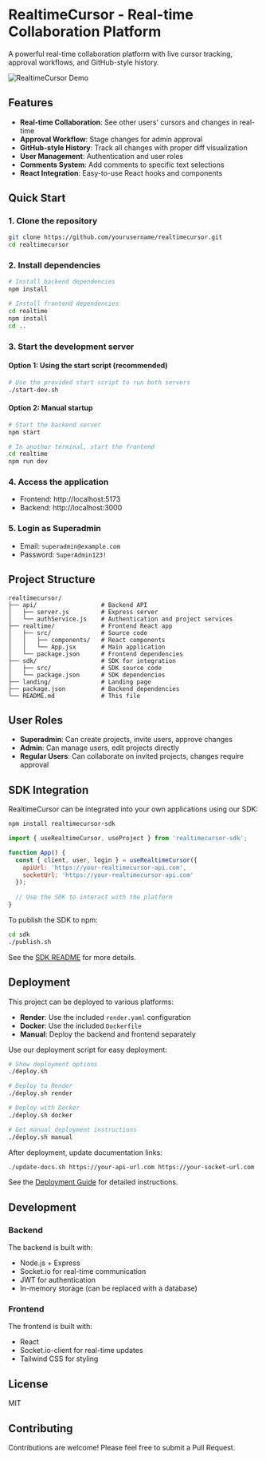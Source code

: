 # RealtimeCursor - Real-time Collaboration Platform

A powerful real-time collaboration platform with live cursor tracking, approval workflows, and GitHub-style history.

![RealtimeCursor Demo](https://via.placeholder.com/800x400?text=RealtimeCursor+Demo)

## Features

- **Real-time Collaboration**: See other users' cursors and changes in real-time
- **Approval Workflow**: Stage changes for admin approval
- **GitHub-style History**: Track all changes with proper diff visualization
- **User Management**: Authentication and user roles
- **Comments System**: Add comments to specific text selections
- **React Integration**: Easy-to-use React hooks and components

## Quick Start

### 1. Clone the repository

```bash
git clone https://github.com/yourusername/realtimecursor.git
cd realtimecursor
```

### 2. Install dependencies

```bash
# Install backend dependencies
npm install

# Install frontend dependencies
cd realtime
npm install
cd ..
```

### 3. Start the development server

#### Option 1: Using the start script (recommended)

```bash
# Use the provided start script to run both servers
./start-dev.sh
```

#### Option 2: Manual startup

```bash
# Start the backend server
npm start

# In another terminal, start the frontend
cd realtime
npm run dev
```

### 4. Access the application

- Frontend: http://localhost:5173
- Backend: http://localhost:3000

### 5. Login as Superadmin

- Email: `superadmin@example.com`
- Password: `SuperAdmin123!`

## Project Structure

```
realtimecursor/
├── api/                  # Backend API
│   ├── server.js         # Express server
│   └── authService.js    # Authentication and project services
├── realtime/             # Frontend React app
│   ├── src/              # Source code
│   │   ├── components/   # React components
│   │   └── App.jsx       # Main application
│   └── package.json      # Frontend dependencies
├── sdk/                  # SDK for integration
│   ├── src/              # SDK source code
│   └── package.json      # SDK dependencies
├── landing/              # Landing page
├── package.json          # Backend dependencies
└── README.md             # This file
```

## User Roles

- **Superadmin**: Can create projects, invite users, approve changes
- **Admin**: Can manage users, edit projects directly
- **Regular Users**: Can collaborate on invited projects, changes require approval

## SDK Integration

RealtimeCursor can be integrated into your own applications using our SDK:

```bash
npm install realtimecursor-sdk
```

```jsx
import { useRealtimeCursor, useProject } from 'realtimecursor-sdk';

function App() {
  const { client, user, login } = useRealtimeCursor({
    apiUrl: 'https://your-realtimecursor-api.com',
    socketUrl: 'https://your-realtimecursor-api.com'
  });
  
  // Use the SDK to interact with the platform
}
```

To publish the SDK to npm:

```bash
cd sdk
./publish.sh
```

See the [SDK README](./sdk/README.md) for more details.

## Deployment

This project can be deployed to various platforms:

- **Render**: Use the included `render.yaml` configuration
- **Docker**: Use the included `Dockerfile`
- **Manual**: Deploy the backend and frontend separately

Use our deployment script for easy deployment:

```bash
# Show deployment options
./deploy.sh

# Deploy to Render
./deploy.sh render

# Deploy with Docker
./deploy.sh docker

# Get manual deployment instructions
./deploy.sh manual
```

After deployment, update documentation links:

```bash
./update-docs.sh https://your-api-url.com https://your-socket-url.com
```

See the [Deployment Guide](./DEPLOYMENT.md) for detailed instructions.

## Development

### Backend

The backend is built with:

- Node.js + Express
- Socket.io for real-time communication
- JWT for authentication
- In-memory storage (can be replaced with a database)

### Frontend

The frontend is built with:

- React
- Socket.io-client for real-time updates
- Tailwind CSS for styling

## License

MIT

## Contributing

Contributions are welcome! Please feel free to submit a Pull Request.